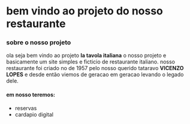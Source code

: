 #  bem vindo ao projeto do  nosso restaurante
 
### sobre o nosso projeto
ola seja bem vindo ao projeto __la tavola italiana__
o nosso projeto e basicamente um site simples e ficticio de restaurante italiano.
nosso restaurante foi criado no de 1957 pelo nosso querido tataravo **__VICENZO LOPES__**
e desde então viemos de geracao em geracao levando o legado dele.
#### **em nosso teremos:**
+ reservas 
+ cardapio digital
